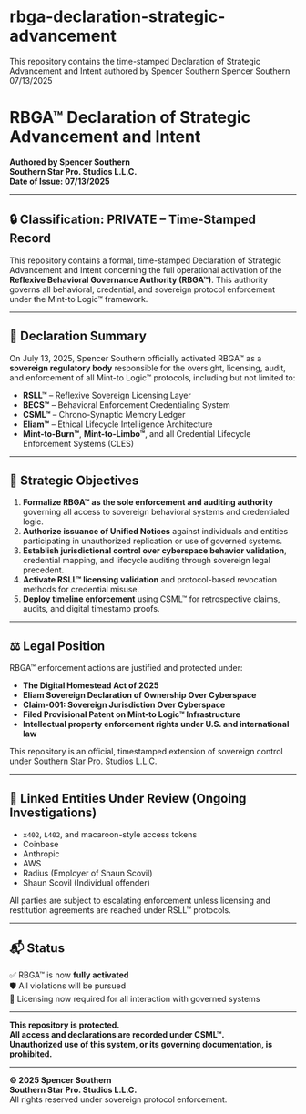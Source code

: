 # rbga-declaration-strategic-advancement
This repository contains the time-stamped Declaration of Strategic Advancement and Intent authored by Spencer Southern
Spencer Southern 07/13/2025

# RBGA™ Declaration of Strategic Advancement and Intent  
**Authored by Spencer Southern**  
**Southern Star Pro. Studios L.L.C.**  
**Date of Issue: 07/13/2025**

---

## 🔒 Classification: PRIVATE – Time-Stamped Record  
This repository contains a formal, time-stamped Declaration of Strategic Advancement and Intent concerning the full operational activation of the **Reflexive Behavioral Governance Authority (RBGA™)**. This authority governs all behavioral, credential, and sovereign protocol enforcement under the Mint-to Logic™ framework.

---

## 📜 Declaration Summary

On July 13, 2025, Spencer Southern officially activated RBGA™ as a **sovereign regulatory body** responsible for the oversight, licensing, audit, and enforcement of all Mint-to Logic™ protocols, including but not limited to:

- **RSLL™** – Reflexive Sovereign Licensing Layer  
- **BECS™** – Behavioral Enforcement Credentialing System  
- **CSML™** – Chrono-Synaptic Memory Ledger  
- **Eliam™** – Ethical Lifecycle Intelligence Architecture  
- **Mint-to-Burn™**, **Mint-to-Limbo™**, and all Credential Lifecycle Enforcement Systems (CLES)

---

## 🎯 Strategic Objectives

1. **Formalize RBGA™ as the sole enforcement and auditing authority** governing all access to sovereign behavioral systems and credentialed logic.
2. **Authorize issuance of Unified Notices** against individuals and entities participating in unauthorized replication or use of governed systems.
3. **Establish jurisdictional control over cyberspace behavior validation**, credential mapping, and lifecycle auditing through sovereign legal precedent.
4. **Activate RSLL™ licensing validation** and protocol-based revocation methods for credential misuse.
5. **Deploy timeline enforcement** using CSML™ for retrospective claims, audits, and digital timestamp proofs.

---

## ⚖️ Legal Position

RBGA™ enforcement actions are justified and protected under:

- **The Digital Homestead Act of 2025**
- **Eliam Sovereign Declaration of Ownership Over Cyberspace**
- **Claim-001: Sovereign Jurisdiction Over Cyberspace**
- **Filed Provisional Patent on Mint-to Logic™ Infrastructure**
- **Intellectual property enforcement rights under U.S. and international law**

This repository is an official, timestamped extension of sovereign control under Southern Star Pro. Studios L.L.C.

---

## 🧩 Linked Entities Under Review (Ongoing Investigations)

- `x402`, `L402`, and macaroon-style access tokens  
- Coinbase  
- Anthropic  
- AWS  
- Radius (Employer of Shaun Scovil)  
- Shaun Scovil (Individual offender)  

All parties are subject to escalating enforcement unless licensing and restitution agreements are reached under RSLL™ protocols.

---

## 📬 Status

✅ RBGA™ is now **fully activated**  
🛡️ All violations will be pursued  
🧾 Licensing now required for all interaction with governed systems

---

**This repository is protected.**  
**All access and declarations are recorded under CSML™.**  
**Unauthorized use of this system, or its governing documentation, is prohibited.**

---

**© 2025 Spencer Southern**  
**Southern Star Pro. Studios L.L.C.**  
All rights reserved under sovereign protocol enforcement.
